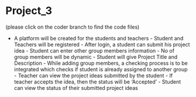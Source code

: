 # Project_3
(please click on the coder branch to find the code files)
- A platform will be created for the students and teachers - Student and Teachers will be registered - After login, a student can submit his project idea - Student can enter other group members information - No of group members will be dynamic - Student will give Project Title and Description - While adding group members, a checking process is to be integrated which checks if student is already assigned to another group  - Teacher can view the project ideas submitted by the student - If teacher accepts the idea, then the status will be ‘Accepted’ - Student can view the status of their submitted project ideas

